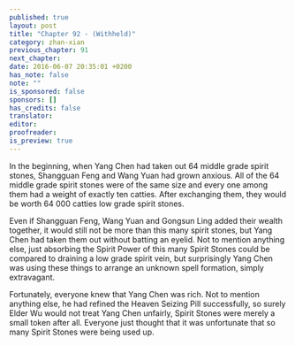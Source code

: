 ```yaml
---
published: true
layout: post
title: "Chapter 92 - (Withheld)"
category: zhan-xian
previous_chapter: 91
next_chapter:
date: 2016-06-07 20:35:01 +0200
has_note: false
note: ""
is_sponsored: false
sponsors: []
has_credits: false
translator:
editor:
proofreader:
is_preview: true
---
```

In the beginning, when Yang Chen had taken out 64 middle grade spirit stones, Shangguan Feng and Wang Yuan had grown anxious. All of the 64 middle grade spirit stones were of the same size and every one among them had a weight of exactly ten catties. After exchanging them, they would be worth 64 000 catties low grade spirit stones.

Even if Shangguan Feng, Wang Yuan and Gongsun Ling added their wealth together, it would still not be more than this many spirit stones, but Yang Chen had taken them out without batting an eyelid. Not to mention anything else, just absorbing the Spirit Power of this many Spirit Stones could be compared to draining a low grade spirit vein, but surprisingly Yang Chen was using these things to arrange an unknown spell formation, simply extravagant.

Fortunately, everyone knew that Yang Chen was rich. Not to mention anything else, he had refined the Heaven Seizing Pill successfully, so surely Elder Wu would not treat Yang Chen unfairly, Spirit Stones were merely a small token after all. Everyone just thought that it was unfortunate that so many Spirit Stones were being used up.
